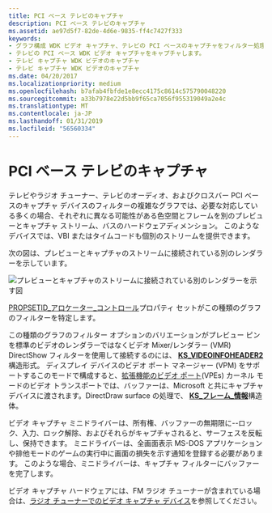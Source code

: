 ```yaml
---
title: PCI ベース テレビのキャプチャ
description: PCI ベース テレビのキャプチャ
ms.assetid: ae97d5f7-82de-4d6e-9835-ff4c7427f333
keywords:
- グラフ構成 WDK ビデオ キャプチャ、テレビの PCI ベースのキャプチャをフィルター処理します。
- テレビの PCI ベース WDK ビデオ キャプチャをキャプチャします。
- テレビ キャプチャ WDK ビデオのキャプチャ
- テレビ キャプチャ WDK ビデオのキャプチャ
ms.date: 04/20/2017
ms.localizationpriority: medium
ms.openlocfilehash: b7afab4fbfde1e8ecc4175c8614c575790048220
ms.sourcegitcommit: a33b7978e22d5bb9f65ca7056f955319049a2e4c
ms.translationtype: MT
ms.contentlocale: ja-JP
ms.lasthandoff: 01/31/2019
ms.locfileid: "56560334"
---
```

# <a name="pci-based-tv-capture"></a>PCI ベース テレビのキャプチャ


テレビやラジオ チューナー、テレビのオーディオ、およびクロスバー PCI ベースのキャプチャ デバイスのフィルターの複雑なグラフでは、必要な対応している多くの場合、それぞれに異なる可能性がある色空間とフレームを別のプレビューとキャプチャ ストリーム、バスのハードウェアディメンション。 このようなデバイスでは、VBI またはタイムコードも個別のストリームを提供できます。

次の図は、プレビューとキャプチャのストリームに接続されている別のレンダラーを示しています。

![プレビューとキャプチャのストリームに接続されている別のレンダラーを示す図](images/pci-tvtuner.gif)

[PROPSETID\_アロケーター\_コントロール](https://msdn.microsoft.com/library/windows/hardware/ff567792)プロパティ セットがこの種類のグラフのフィルターを特定します。

この種類のグラフのフィルター オプションのバリエーションがプレビュー ピンを標準のビデオのレンダラーではなくビデオ Mixer/レンダラー (VMR) DirectShow フィルターを使用して接続するのには、 [ **KS\_VIDEOINFOHEADER2**](https://msdn.microsoft.com/library/windows/hardware/ff567702)構造形式。 ディスプレイ デバイスのビデオ ポート マネージャー (VPM) をサポートするこのモードで構成すると、[拡張機能のビデオ ポート](video-port-based-capture.md)(VPEs) カーネル モードのビデオ トランスポートでは、バッファーは、Microsoft と共にキャプチャ デバイスに渡されます。DirectDraw surface の処理で、 [ **KS\_フレーム\_情報**](https://msdn.microsoft.com/library/windows/hardware/ff567645)構造体。

ビデオ キャプチャ ミニドライバーは、所有権、バッファーの無期限に--ロック、入力、ロック解除、およびそれらがキャプチャされると、サーフェスを反転し、保持できます。 ミニドライバーは、全画面表示 MS-DOS アプリケーションや排他モードのゲームの実行中に画面の損失を示す通知を登録する必要があります。 このような場合、ミニドライバーは、キャプチャ フィルターにバッファーを完了します。

ビデオ キャプチャ ハードウェアには、FM ラジオ チューナーが含まれている場合は、[ラジオ チューナーでのビデオ キャプチャ デバイス](video-capture-devices-with-radio-tuners.md)を参照してください。

 

 




